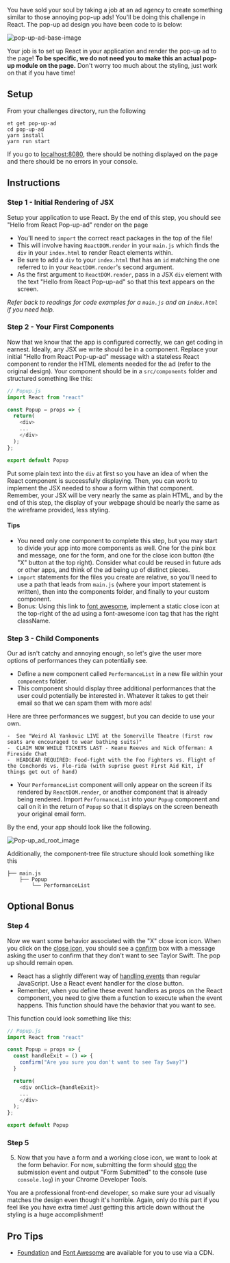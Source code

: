 You have sold your soul by taking a job at an ad agency to create something similar to those annoying pop-up ads! You'll be doing this challenge in React. The pop-up ad design you have been code to is below:

![pop-up-ad-base-image][pop-up-ad-base-image]

Your job is to set up React in your application and render the pop-up ad to the page! **To be specific, we do not need you to make this an actual pop-up module on the page.** Don't worry too much about the styling, just work on that if you have time!

## Setup

From your challenges directory, run the following

```no-highlight
et get pop-up-ad
cd pop-up-ad
yarn install
yarn run start
```

If you go to [localhost:8080](localhost:8080), there should be nothing displayed on the page and there should be no errors in your console.

## Instructions

### Step 1 - Initial Rendering of JSX

Setup your application to use React. By the end of this step, you should see "Hello from React Pop-up-ad" render on the page

* You'll need to `import` the correct react packages in the top of the file!
* This will involve having `ReactDOM.render` in your `main.js` which finds the `div` in your `index.html` to render React elements within.
* Be sure to add a `div` to your `index.html` that has an `id` matching the one referred to in your `ReactDOM.render`'s second argument.
* As the first argument to `ReactDOM.render`, pass in a JSX `div` element with the text "Hello from React Pop-up-ad" so that this text appears on the screen.

*Refer back to readings for code examples for a `main.js` and an `index.html` if you need help.*

### Step 2 - Your First Components

 Now that we know that the app is configured correctly, we can get coding in earnest. Ideally, any JSX we write should be in a component. Replace your initial "Hello from React Pop-up-ad" message with a stateless React component to render the HTML elements needed for the ad (refer to the original design). Your component should be in a `src/components` folder and structured something like this:

```js
// Popup.js
import React from "react"

const Popup = props => {
  return(
    <div>
    ...
    </div>
  );
};

export default Popup
```

Put some plain text into the `div` at first so you have an idea of when the React component is successfully displaying. Then, you can work to implement the JSX needed to show a form within that component. Remember, your JSX will be very nearly the same as plain HTML, and by the end of this step, the display of your webpage should be nearly the same as the wireframe provided, less styling.

#### Tips
* You need only one component to complete this step, but you may start to divide your app into more components as well. One for the pink box and message, one for the form, and one for the close icon button (the "X" button at the top right). Consider what could be reused in future ads or other apps, and think of the ad being up of distinct pieces.
* `import` statements for the files you create are relative, so you'll need to use a path that leads from `main.js` (where your import statement is written), then into the components folder, and finally to your custom component.
* Bonus: Using this link to [font awesome](http://fortawesome.github.io/Font-Awesome/icon/times/), implement a static close icon at the top-right of the ad using a font-awesome icon tag that has the right className.

### Step 3 - Child Components

Our ad isn't catchy and annoying enough, so let's give the user more options of performances they can potentially see.

* Define a new component called `PerformanceList` in a new file within your `components` folder.
* This component should display three additional performances that the user could potentially be interested in. Whatever it takes to get their email so that we can spam them with more ads!

Here are three performances we suggest, but you can decide to use your own.

```no-highlight
-  See "Weird Al Yankovic LIVE at the Somerville Theatre (first row seats are encouraged to wear bathing suits)"
-  CLAIM NOW WHILE TICKETS LAST - Keanu Reeves and Nick Offerman: A Fireside Chat
-  HEADGEAR REQUIRED: Food-fight with the Foo Fighters vs. Flight of the Conchords vs. Flo-rida (with suprise guest First Aid Kit, if things get out of hand)
```
* Your `PerformanceList` component will only appear on the screen if its rendered by `ReactDOM.render`, or another component that is already being rendered. Import `PerformanceList` into your `Popup` component and call on it in the return of `Popup` so that it displays on the screen beneath your original email form.

By the end, your app should look like the following.

![Pop-up_ad_root_image][pop-up-ad-with-list]

Additionally, the component-tree file structure should look something like this


```no-highlight
├── main.js
    ├── Popup
        └── PerformanceList
```

## Optional Bonus

### Step 4

 Now we want some behavior associated with the "X" close icon icon. When you click on the [close icon][fa-times], you should see a [confirm][mdn-confirm] box with a message asking the user to confirm that they don't want to see Taylor Swift. The pop up should remain open.

- React has a slightly different way of [handling events][react-eventhandlers] than regular JavaScript. Use a React event handler for the close button.
- Remember, when you define these event handlers as props on the React component, you need to give them a function to execute when the event happens. This function should have the behavior that you want to see.

This function could look something like this:

```js
// Popup.js
import React from "react"

const Popup = props => {
  const handleExit = () => {
    confirm("Are you sure you don't want to see Tay Sway?")
  }

  return(
    <div onClick={handleExit}>
    ...
    </div>
  );
};

export default Popup
```

### Step 5

5. Now that you have a form and a working close icon, we want to look at the form behavior. For now, submitting the form should [stop][mdn-preventdefault] the submission event and output "Form Submitted" to the console (use `console.log`) in your Chrome Developer Tools.

You are a professional front-end developer, so make sure your ad visually matches the design even though it's horrible. Again, only do this part if you feel like you have extra time! Just getting this article down without the styling is a huge accomplishment!

## Pro Tips

- [Foundation][foundation] and [Font Awesome][font-awesome] are available for you to use via a CDN.

[fa-times]: http://fortawesome.github.io/Font-Awesome/icon/times/
[font-awesome]: http://fortawesome.github.io/Font-Awesome/
[foundation]: http://foundation.zurb.com/
[mdn-confirm]: https://developer.mozilla.org/en-US/docs/Web/API/Window/confirm
[mdn-preventdefault]: https://developer.mozilla.org/en-US/docs/Web/API/Event/preventDefault
[react-eventhandlers]: https://facebook.github.io/react/docs/handling-events.html
[pop-up-ad-base-image]: https://horizon-production.s3.amazonaws.com/images/pop-up-ad/pop-up-ad-base-app.png
[pop-up-ad-with-list]: https://horizon-production.s3.amazonaws.com/images/pop-up-ad/pop-up-ad-with-list.png
